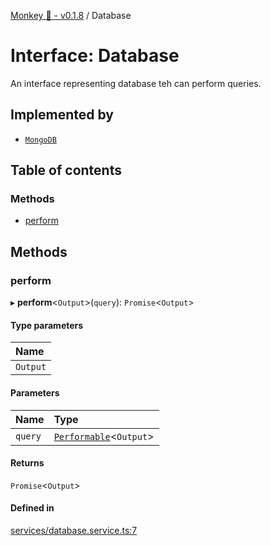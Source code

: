 [Monkey 🐒 - v0.1.8](../README.md) / Database

# Interface: Database

An interface representing database teh can perform queries.

## Implemented by

- [`MongoDB`](../classes/MongoDB.md)

## Table of contents

### Methods

- [perform](Database.md#perform)

## Methods

### perform

▸ **perform**<`Output`\>(`query`): `Promise`<`Output`\>

#### Type parameters

| Name |
| :------ |
| `Output` |

#### Parameters

| Name | Type |
| :------ | :------ |
| `query` | [`Performable`](Performable.md)<`Output`\> |

#### Returns

`Promise`<`Output`\>

#### Defined in

[services/database.service.ts:7](https://github.com/bpisano/monkey/blob/b5eb9a8/src/services/database.service.ts#L7)
